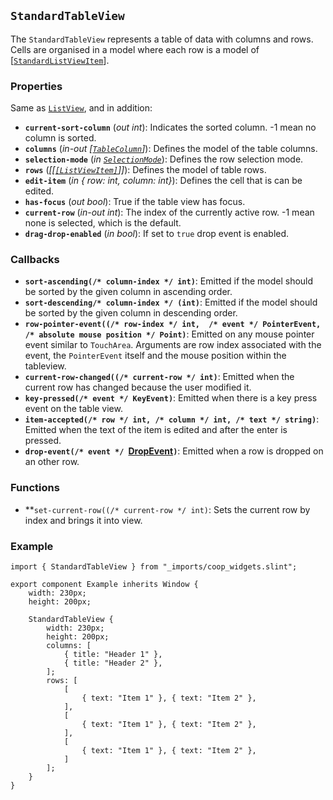 <!--
SPDX-FileCopyrightText: 2023 Florian Blasius <co_sl@tutanota.com>
SPDX-License-Identifier: MIT
-->

## `StandardTableView`

The `StandardTableView` represents a table of data with columns and rows. Cells
are organised in a model where each row is a model of
\[[`StandardListViewItem`](../builtins/structs.md#standardlistviewitem)\].

### Properties

Same as [`ListView`](list-view.md), and in addition:

-   **`current-sort-column`** (_out_ _int_): Indicates the sorted column. -1 mean no column is sorted.
-   **`columns`** (_in-out_ _\[[`TableColumn`](https://slint.dev/releases/1.2.2/docs/slint/src/language/builtins/structs#tablecolumn)\]_): Defines the model of the table columns.
-   **`selection-mode`** (_in_ _[`SelectionMode`](../enums/selection-mode.md)_): Defines the row selection mode.
-   **`rows`** (_\[\[[`[ListViewItem]`](../structs/list-view-item.md)\]\]_): Defines the model of table rows.
-   **`edit-item`** (_in_ _{ row: int, column: int}_): Defines the cell that is can be edited.
-   **`has-focus`** (_out_ _bool_): True if the table view has focus.
-   **`current-row`** (_in-out_ _int_): The index of the currently active row. -1 mean none is selected, which is the default.
-   **`drag-drop-enabled`** (_in_ _bool_): If set to `true` drop event is enabled.

### Callbacks

-   **`sort-ascending(/* column-index */ int)`**: Emitted if the model should be sorted by the given column in ascending order.
-   **`sort-descending/* column-index */ (int)`**: Emitted if the model should be sorted by the given column in descending order.
-   **`row-pointer-event((/* row-index */ int,  /* event */ PointerEvent, /* absolute mouse position */ Point)`**: Emitted on any mouse pointer event similar to `TouchArea`. Arguments are row index associated with the event, the `PointerEvent` itself and the mouse position within the tableview.
-   **`current-row-changed((/* current-row */ int)`**: Emitted when the current row has changed because the user modified it.
-   **`key-pressed(/* event */ KeyEvent)`**: Emitted when there is a key press event on the table view.
-   **`item-accepted(/* row */ int, /* column */ int, /* text */ string)`**: Emitted when the text of the item is edited and after the enter is pressed.
-   **`drop-event(/* event */ `[DropEvent](../structs/drop-event.md)`)`**: Emitted when a row is dropped on an other row.

### Functions

-   **`set-current-row((/* current-row */ int)`: Sets the current row by index and brings it into view.

### Example

```slint
import { StandardTableView } from "_imports/coop_widgets.slint";

export component Example inherits Window {
    width: 230px;
    height: 200px;

    StandardTableView {
        width: 230px;
        height: 200px;
        columns: [
            { title: "Header 1" },
            { title: "Header 2" },
        ];
        rows: [
            [
                { text: "Item 1" }, { text: "Item 2" },
            ],
            [
                { text: "Item 1" }, { text: "Item 2" },
            ],
            [
                { text: "Item 1" }, { text: "Item 2" },
            ]
        ];
    }
}
```
